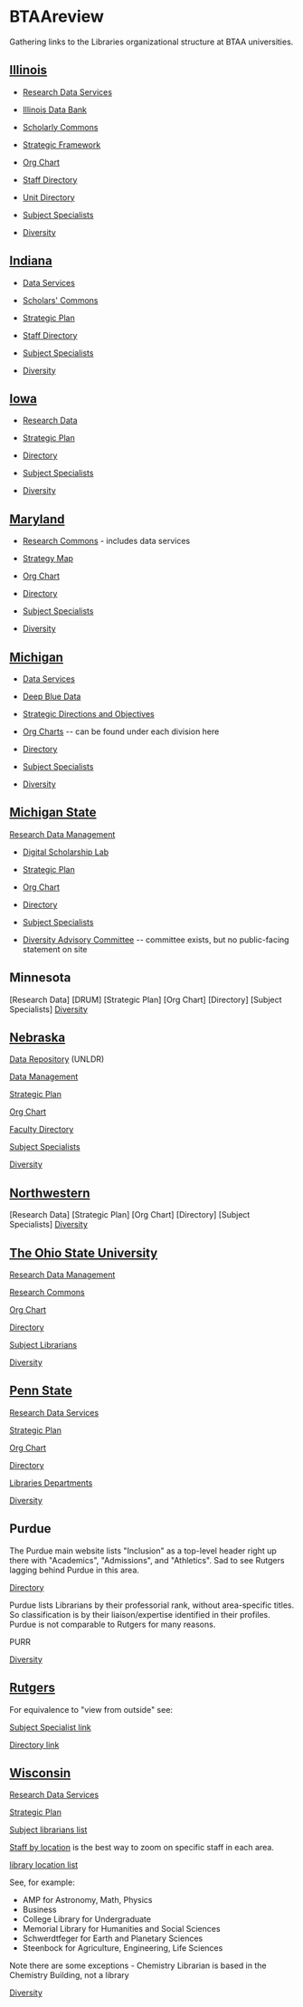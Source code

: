 # BTAAreview
Gathering links to the Libraries organizational structure at BTAA universities.

## [Illinois](https://www.library.illinois.edu)

* [Research Data Services](https://www.library.illinois.edu/rds/)

* [Illinois Data Bank](https://databank.illinois.edu)

* [Scholarly Commons](https://www.library.illinois.edu/sc/)

* [Strategic Framework](https://www.library.illinois.edu/geninfo/libraryinit/strategic-framework-2019/)

* [Org Chart](https://www.library.illinois.edu/staff/administration/orgchart/)

* [Staff Directory](https://www.library.illinois.edu/geninfo/staff-directory/)

* [Unit Directory](https://www.library.illinois.edu/geninfo/unit-directory/)

* [Subject Specialists](https://www.library.illinois.edu/geninfo/subject-specialists)

* [Diversity](https://www.library.illinois.edu/geninfo/diversity/)

## [Indiana](https://libraries.indiana.edu)

* [Data Services](https://libraries.indiana.edu/data-services)

* [Scholars' Commons](https://libraries.indiana.edu/scholars-commons)

* [Strategic Plan](http://libraries.indiana.edu/strategicplan)

* [Staff Directory](https://libraries.indiana.edu/staff)

* [Subject Specialists](https://libraries.indiana.edu/specialists)

* [Diversity](https://libraries.indiana.edu/libraries-diversity-resources)

## [Iowa](https://www.lib.uiowa.edu)

* [Research Data](https://www.lib.uiowa.edu/data/)

* [Strategic Plan](http://www.lib.uiowa.edu/about/strategic-plan-2020-2024/)

* [Directory](https://www.lib.uiowa.edu/people/)

* [Subject Specialists](https://www.lib.uiowa.edu/people/find-your-librarian/)

* [Diversity](https://www.lib.uiowa.edu/about/diversity-equity-inclusion/)

## [Maryland](https://www.lib.umd.edu)

* [Research Commons](https://www.lib.umd.edu/rc) - includes data services

* [Strategy Map](https://www.lib.umd.edu/about/deans-office/strategy-map)

* [Org Chart](https://www.lib.umd.edu/binaries/content/assets/public/about/libraries-org-chart_admin_aug2021.pdf)

* [Directory](https://www.lib.umd.edu/directory)

* [Subject Specialists](https://www.lib.umd.edu/directory/specialists/librarian)

* [Diversity](https://www.lib.umd.edu/about/diversity/home)

## [Michigan](https://lib.umich.edu)

* [Data Services](https://lib.umich.edu/research-and-scholarship/data-services)

* [Deep Blue Data](https://deepblue.lib.umich.edu/data)

* [Strategic Directions and Objectives](https://lib.umich.edu/about-us/about-library/strategic-directions-and-objectives)

* [Org Charts](https://lib.umich.edu/about-us/our-divisions-and-departments) -- can be found under each division here

* [Directory](https://lib.umich.edu/about-us/staff-directory)

* [Subject Specialists](https://lib.umich.edu/research-and-scholarship/help-research/find-specialist)

* [Diversity](https://lib.umich.edu/about-us/about-library/diversity-equity-inclusion-and-accessibility)

## [Michigan State](https://lib.msu.edu)

[Research Data Management](https://lib.msu.edu/rdmg/)

* [Digital Scholarship Lab](https://lib.msu.edu/dslab/)

* [Strategic Plan](https://lib.msu.edu/strategic-plan)

* [Org Chart](https://lib.msu.edu/orgchart/)

* [Directory](https://lib.msu.edu/contact/libstaff)

* [Subject Specialists](https://lib.msu.edu/contact/subjectlibrarian/)

* [Diversity Advisory Committee](https://lib.msu.edu/about/diversity-committee/) -- committee exists, but no public-facing statement on site

## Minnesota
[Research Data]
[DRUM]
[Strategic Plan]
[Org Chart]
[Directory]
[Subject Specialists]
[Diversity]()

## [Nebraska](https://libraries.unl.edu)

[Data Repository](https://dataregistry.unl.edu) (UNLDR)

[Data Management](https://libraries.unl.edu/research-data-management)

[Strategic Plan](https://libraries.unl.edu/libraries-strategic-plan)

[Org Chart](https://libraries.unl.edu/organizational-chart)

[Faculty Directory](https://libraries.unl.edu/faculty-staff-directory)

[Subject Specialists](https://unl.libguides.com/find_your_librarian)

[Diversity](https://libraries.unl.edu/diversity)

## [Northwestern](https://www.library.northwestern.edu)
[Research Data]
[Strategic Plan]
[Org Chart]
[Directory]
[Subject Specialists]
[Diversity]()

## [The Ohio State University](https://library.osu.edu)

[Research Data Management](https://library.osu.edu/researchcommons/help/managing-data)

[Research Commons](https://library.osu.edu/researchcommons/)

[Org Chart](https://library.osu.edu/sites/default/files/2021-09/OSULOrgChart_full.pdf)

[Directory](https://library.osu.edu/directory)

[Subject Librarians](https://library.osu.edu/subject-librarians)

[Diversity](https://library.osu.edu/equity-diversity-inclusion)

## [Penn State](https://libraries.psu.edu/)

[Research Data Services](https://libraries.psu.edu/research/research-data-services)

[Strategic Plan](https://libraries.psu.edu/about/university-libraries-strategic-plan)

[Org Chart](https://libraries.psu.edu/sites/default/files/2021/03/01/org-chart_030121.pdf)

[Directory](https://libraries.psu.edu/directory/)

[Libraries Departments](https://libraries.psu.edu/about/libraries)

[Diversity](https://libraries.psu.edu/about/diversity)

## Purdue

The Purdue main website lists "Inclusion" as a top-level header right up there with "Academics", "Admissions", and "Athletics".  Sad to see Rutgers lagging behind Purdue in this area.

[Directory](https://www.lib.purdue.edu/directory)

Purdue lists Librarians by their professorial rank, without area-specific titles.  So classification is by their liaison/expertise identified in their profiles.  Purdue is not comparable to Rutgers for many reasons.

PURR

[Diversity]()


## [Rutgers](https://libraries.rutgers.edu)

For equivalence to "view from outside" see:

[Subject Specialist link](https://www.libraries.rutgers.edu/new-brunswick/teaching-research-help/subject-help-new-brunswick)

[Directory link](https://www.libraries.rutgers.edu/directory)

## [Wisconsin](https://www.library.wisc.edu)

[Research Data Services](https://researchdata.wisc.edu)

[Strategic Plan](https://www.library.wisc.edu/about/administration/strategic-plan/)

[Subject librarians list](https://www.library.wisc.edu/research-support/subject-librarians/)

[Staff by location](https://www.library.wisc.edu/about/directory/staff-by-location/#0) is the best way to zoom on specific staff in each area.

[library location list](https://www.library.wisc.edu/locations/#)

See, for example:
* AMP for Astronomy, Math, Physics
* Business
* College Library for Undergraduate
* Memorial Library for Humanities and Social Sciences
* Schwerdtfeger for Earth and Planetary Sciences
* Steenbock for Agriculture, Engineering, Life Sciences

Note there are some exceptions - Chemistry Librarian is based in the Chemistry Building, not a library

[Diversity](https://www.library.wisc.edu/diversity/)

